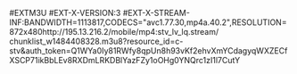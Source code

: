 #EXTM3U
#EXT-X-VERSION:3
#EXT-X-STREAM-INF:BANDWIDTH=1113817,CODECS="avc1.77.30,mp4a.40.2",RESOLUTION=872x480http://195.13.216.2/mobile/mp4:stv_lv_lq.stream/ chunklist_w1484408328.m3u8?resource_id=c-stv&amp;auth_token=Q1WYa0Iy81RWfy8qpUn8h93vKf2ehvXmYCdagyqWXZECfXSCP71ikBbLEv8RXDmLRKDBlYazFZy1oOHg0YNQrc1zI1l7CutY
